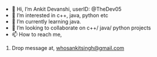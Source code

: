 - 👋 Hi, I’m Ankit Devanshi, userID: @TheDev05
- 👀 I’m interested in c++, java, python etc
- 🌱 I’m currently learning java.
- 💞️ I’m looking to collaborate on c++/ java/ python projects
- 📫 How to reach me, 
1. Drop message at, whosankitsingh@gmail.com

<!---
TheDev05/TheDev05 is a ✨ special ✨ repository because its `README.md` (this file) appears on your GitHub profile.
You can click the Preview link to take a look at your changes.
--->
